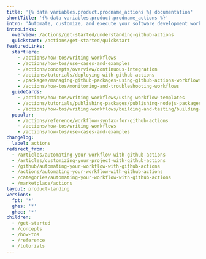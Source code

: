 ```yaml
---
title: '{% data variables.product.prodname_actions %} documentation'
shortTitle: '{% data variables.product.prodname_actions %}'
intro: 'Automate, customize, and execute your software development workflows right in your repository with {% data variables.product.prodname_actions %}. You can discover, create, and share actions to perform any job you''d like, including CI/CD, and combine actions in a completely customized workflow.'
introLinks:
  overview: /actions/get-started/understanding-github-actions
  quickstart: /actions/get-started/quickstart
featuredLinks:
  startHere:
    - /actions/how-tos/writing-workflows
    - /actions/how-tos/use-cases-and-examples
    - /actions/concepts/overview/continuous-integration
    - /actions/tutorials/deploying-with-github-actions
    - /packages/managing-github-packages-using-github-actions-workflows/publishing-and-installing-a-package-with-github-actions
    - /actions/how-tos/monitoring-and-troubleshooting-workflows
  guideCards:
    - /actions/how-tos/writing-workflows/using-workflow-templates
    - /actions/tutorials/publishing-packages/publishing-nodejs-packages
    - /actions/how-tos/writing-workflows/building-and-testing/building-and-testing-powershell
  popular:
    - /actions/reference/workflow-syntax-for-github-actions
    - /actions/how-tos/writing-workflows
    - /actions/how-tos/use-cases-and-examples
changelog:
  label: actions
redirect_from:
  - /articles/automating-your-workflow-with-github-actions
  - /articles/customizing-your-project-with-github-actions
  - /github/automating-your-workflow-with-github-actions
  - /actions/automating-your-workflow-with-github-actions
  - /categories/automating-your-workflow-with-github-actions
  - /marketplace/actions
layout: product-landing
versions:
  fpt: '*'
  ghes: '*'
  ghec: '*'
children:
  - /get-started
  - /concepts
  - /how-tos
  - /reference
  - /tutorials
---
```

